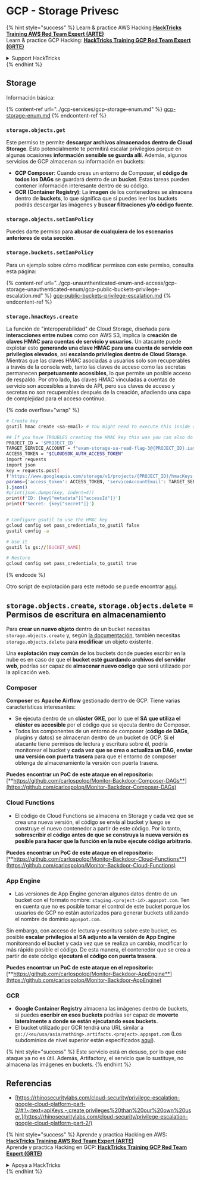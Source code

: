 # GCP - Storage Privesc

{% hint style="success" %}
Learn & practice AWS Hacking:<img src="../../../.gitbook/assets/image (1).png" alt="" data-size="line">[**HackTricks Training AWS Red Team Expert (ARTE)**](https://training.hacktricks.xyz/courses/arte)<img src="../../../.gitbook/assets/image (1).png" alt="" data-size="line">\
Learn & practice GCP Hacking: <img src="../../../.gitbook/assets/image (2).png" alt="" data-size="line">[**HackTricks Training GCP Red Team Expert (GRTE)**<img src="../../../.gitbook/assets/image (2).png" alt="" data-size="line">](https://training.hacktricks.xyz/courses/grte)

<details>

<summary>Support HackTricks</summary>

* Check the [**subscription plans**](https://github.com/sponsors/carlospolop)!
* **Join the** 💬 [**Discord group**](https://discord.gg/hRep4RUj7f) or the [**telegram group**](https://t.me/peass) or **follow** us on **Twitter** 🐦 [**@hacktricks\_live**](https://twitter.com/hacktricks\_live)**.**
* **Share hacking tricks by submitting PRs to the** [**HackTricks**](https://github.com/carlospolop/hacktricks) and [**HackTricks Cloud**](https://github.com/carlospolop/hacktricks-cloud) github repos.

</details>
{% endhint %}

## Storage

Información básica:

{% content-ref url="../gcp-services/gcp-storage-enum.md" %}
[gcp-storage-enum.md](../gcp-services/gcp-storage-enum.md)
{% endcontent-ref %}

### `storage.objects.get`

Este permiso te permite **descargar archivos almacenados dentro de Cloud Storage**. Esto potencialmente te permitirá escalar privilegios porque en algunas ocasiones **información sensible se guarda allí**. Además, algunos servicios de GCP almacenan su información en buckets:

* **GCP Composer**: Cuando creas un entorno de Composer, el **código de todos los DAGs** se guardará dentro de un **bucket**. Estas tareas pueden contener información interesante dentro de su código.
* **GCR (Container Registry)**: La **imagen** de los contenedores se almacena dentro de **buckets**, lo que significa que si puedes leer los buckets podrás descargar las imágenes y **buscar filtraciones y/o código fuente**.

### `storage.objects.setIamPolicy`

Puedes darte permiso para **abusar de cualquiera de los escenarios anteriores de esta sección**.

### **`storage.buckets.setIamPolicy`**

Para un ejemplo sobre cómo modificar permisos con este permiso, consulta esta página:

{% content-ref url="../gcp-unaunthenticated-enum-and-access/gcp-storage-unauthenticated-enum/gcp-public-buckets-privilege-escalation.md" %}
[gcp-public-buckets-privilege-escalation.md](../gcp-unaunthenticated-enum-and-access/gcp-storage-unauthenticated-enum/gcp-public-buckets-privilege-escalation.md)
{% endcontent-ref %}

### `storage.hmacKeys.create`

La función de "interoperabilidad" de Cloud Storage, diseñada para **interacciones entre nubes** como con AWS S3, implica la **creación de claves HMAC para cuentas de servicio y usuarios**. Un atacante puede explotar esto **generando una clave HMAC para una cuenta de servicio con privilegios elevados**, así **escalando privilegios dentro de Cloud Storage**. Mientras que las claves HMAC asociadas a usuarios solo son recuperables a través de la consola web, tanto las claves de acceso como las secretas permanecen **perpetuamente accesibles**, lo que permite un posible acceso de respaldo. Por otro lado, las claves HMAC vinculadas a cuentas de servicio son accesibles a través de API, pero sus claves de acceso y secretas no son recuperables después de la creación, añadiendo una capa de complejidad para el acceso continuo.

{% code overflow="wrap" %}
```bash
# Create key
gsutil hmac create <sa-email> # You might need to execute this inside a VM instance

## If you have TROUBLES creating the HMAC key this was you can also do it contacting the API directly:
PROJECT_ID = '$PROJECT_ID'
TARGET_SERVICE_ACCOUNT = f"exam-storage-sa-read-flag-3@{PROJECT_ID}.iam.gserviceaccount.com"
ACCESS_TOKEN = "$CLOUDSDK_AUTH_ACCESS_TOKEN"
import requests
import json
key = requests.post(
f'https://www.googleapis.com/storage/v1/projects/{PROJECT_ID}/hmacKeys',
params={'access_token': ACCESS_TOKEN, 'serviceAccountEmail': TARGET_SERVICE_ACCOUNT}
).json()
#print(json.dumps(key, indent=4))
print(f'ID: {key["metadata"]["accessId"]}')
print(f'Secret: {key["secret"]}')


# Configure gsutil to use the HMAC key
gcloud config set pass_credentials_to_gsutil false
gsutil config -a

# Use it
gsutil ls gs://[BUCKET_NAME]

# Restore
gcloud config set pass_credentials_to_gsutil true
```
{% endcode %}

Otro script de explotación para este método se puede encontrar [aquí](https://github.com/RhinoSecurityLabs/GCP-IAM-Privilege-Escalation/blob/master/ExploitScripts/storage.hmacKeys.create.py).

## `storage.objects.create`, `storage.objects.delete` = Permisos de escritura en almacenamiento

Para **crear un nuevo objeto** dentro de un bucket necesitas `storage.objects.create` y, según [la documentación](https://cloud.google.com/storage/docs/access-control/iam-permissions#object\_permissions), también necesitas `storage.objects.delete` para **modificar** un objeto existente.

Una **explotación muy común** de los buckets donde puedes escribir en la nube es en caso de que el **bucket esté guardando archivos del servidor web**, podrías ser capaz de **almacenar nuevo código** que será utilizado por la aplicación web.

### Composer

**Composer** es **Apache Airflow** gestionado dentro de GCP. Tiene varias características interesantes:

* Se ejecuta dentro de un **clúster GKE**, por lo que el **SA que utiliza el clúster es accesible** por el código que se ejecuta dentro de Composer.
* Todos los componentes de un entorno de composer (**código de DAGs**, plugins y datos) se almacenan dentro de un bucket de GCP. Si el atacante tiene permisos de lectura y escritura sobre él, podría monitorear el bucket y **cada vez que se crea o actualiza un DAG, enviar una versión con puerta trasera** para que el entorno de composer obtenga de almacenamiento la versión con puerta trasera.

**Puedes encontrar un PoC de este ataque en el repositorio:** [**https://github.com/carlospolop/Monitor-Backdoor-Composer-DAGs**](https://github.com/carlospolop/Monitor-Backdoor-Composer-DAGs)

### Cloud Functions

* El código de Cloud Functions se almacena en Storage y cada vez que se crea una nueva versión, el código se envía al bucket y luego se construye el nuevo contenedor a partir de este código. Por lo tanto, **sobrescribir el código antes de que se construya la nueva versión es posible para hacer que la función en la nube ejecute código arbitrario**.

**Puedes encontrar un PoC de este ataque en el repositorio:** [**https://github.com/carlospolop/Monitor-Backdoor-Cloud-Functions**](https://github.com/carlospolop/Monitor-Backdoor-Cloud-Functions)

### App Engine

* Las versiones de App Engine generan algunos datos dentro de un bucket con el formato nombre: `staging.<project-id>.appspot.com`. Ten en cuenta que no es posible tomar el control de este bucket porque los usuarios de GCP no están autorizados para generar buckets utilizando el nombre de dominio `appspot.com`.

Sin embargo, con acceso de lectura y escritura sobre este bucket, es posible **escalar privilegios al SA adjunto a la versión de App Engine** monitoreando el bucket y cada vez que se realiza un cambio, modificar lo más rápido posible el código. De esta manera, el contenedor que se crea a partir de este código **ejecutará el código con puerta trasera**.

**Puedes encontrar un PoC de este ataque en el repositorio:** [**https://github.com/carlospolop/Monitor-Backdoor-AppEngine**](https://github.com/carlospolop/Monitor-Backdoor-AppEngine)

### GCR

* **Google Container Registry** almacena las imágenes dentro de buckets, si puedes **escribir en esos buckets** podrías ser capaz de **moverte lateralmente a donde se están ejecutando esos buckets.**
* El bucket utilizado por GCR tendrá una URL similar a `gs://<eu/usa/asia/nothing>.artifacts.<project>.appspot.com` (Los subdominios de nivel superior están especificados [aquí](https://cloud.google.com/container-registry/docs/pushing-and-pulling)).

{% hint style="success" %}
Este servicio está en desuso, por lo que este ataque ya no es útil. Además, Artifactory, el servicio que lo sustituye, no almacena las imágenes en buckets.
{% endhint %}

## **Referencias**

* [https://rhinosecuritylabs.com/cloud-security/privilege-escalation-google-cloud-platform-part-2/#:\~:text=apiKeys.-,create,privileges%20than%20our%20own%20user.](https://rhinosecuritylabs.com/cloud-security/privilege-escalation-google-cloud-platform-part-2/)

{% hint style="success" %}
Aprende y practica Hacking en AWS:<img src="../../../.gitbook/assets/image (1).png" alt="" data-size="line">[**HackTricks Training AWS Red Team Expert (ARTE)**](https://training.hacktricks.xyz/courses/arte)<img src="../../../.gitbook/assets/image (1).png" alt="" data-size="line">\
Aprende y practica Hacking en GCP: <img src="../../../.gitbook/assets/image (2).png" alt="" data-size="line">[**HackTricks Training GCP Red Team Expert (GRTE)**<img src="../../../.gitbook/assets/image (2).png" alt="" data-size="line">](https://training.hacktricks.xyz/courses/grte)

<details>

<summary>Apoya a HackTricks</summary>

* Revisa los [**planes de suscripción**](https://github.com/sponsors/carlospolop)!
* **Únete al** 💬 [**grupo de Discord**](https://discord.gg/hRep4RUj7f) o al [**grupo de telegram**](https://t.me/peass) o **síguenos** en **Twitter** 🐦 [**@hacktricks\_live**](https://twitter.com/hacktricks\_live)**.**
* **Comparte trucos de hacking enviando PRs a los** [**HackTricks**](https://github.com/carlospolop/hacktricks) y [**HackTricks Cloud**](https://github.com/carlospolop/hacktricks-cloud) repositorios de github.

</details>
{% endhint %}
